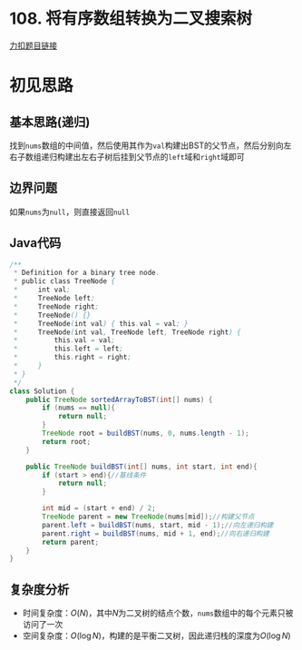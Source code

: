 # 108. 将有序数组转换为二叉搜索树

[力扣题目链接](https://leetcode-cn.com/problems/convert-sorted-array-to-binary-search-tree/)


# 初见思路

## 基本思路(递归)

找到`nums`数组的中间值，然后使用其作为`val`构建出BST的父节点，然后分别向左右子数组递归构建出左右子树后挂到父节点的`left`域和`right`域即可

## 边界问题

如果`nums`为`null`，则直接返回`null`

## Java代码
```java
/**
 * Definition for a binary tree node.
 * public class TreeNode {
 *     int val;
 *     TreeNode left;
 *     TreeNode right;
 *     TreeNode() {}
 *     TreeNode(int val) { this.val = val; }
 *     TreeNode(int val, TreeNode left, TreeNode right) {
 *         this.val = val;
 *         this.left = left;
 *         this.right = right;
 *     }
 * }
 */
class Solution {
    public TreeNode sortedArrayToBST(int[] nums) {
        if (nums == null){
            return null;
        }
        TreeNode root = buildBST(nums, 0, nums.length - 1);
        return root;
    }

    public TreeNode buildBST(int[] nums, int start, int end){
        if (start > end){//基线条件
            return null;
        }

        int mid = (start + end) / 2;
        TreeNode parent = new TreeNode(nums[mid]);//构建父节点
        parent.left = buildBST(nums, start, mid - 1);//向左递归构建
        parent.right = buildBST(nums, mid + 1, end);//向右递归构建
        return parent;
    }
}
```

## 复杂度分析
- 时间复杂度：$O(N)$，其中$N$为二叉树的结点个数，`nums`数组中的每个元素只被访问了一次
- 空间复杂度：$O(\log N)$，构建的是平衡二叉树，因此递归栈的深度为$O(\log N)$